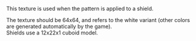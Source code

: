 This texture is used when the pattern is applied to a shield.

The texture should be 64x64, and refers to the white variant (other colors are generated automatically by the game).\
Shields use a 12x22x1 cuboid model.